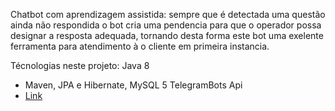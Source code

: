 Chatbot com aprendizagem assistida:
sempre que é detectada uma questão ainda não respondida o bot cria uma pendencia
para que o operador possa designar a resposta adequada, tornando desta forma este bot
uma exelente ferramenta para atendimento à o cliente em primeira instancia.

Técnologias neste projeto:
Java 8
- Maven, JPA e Hibernate,
MySQL 5
TelegramBots Api
- [Link](https://github.com/rubenlagus/TelegramBots)
